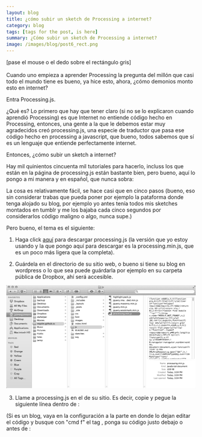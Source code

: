 ```yaml
---
layout: blog
title: ¿cómo subir un sketch de Processing a internet?
category: blog
tags: [tags for the post, is here]  
summary: ¿Cómo subir un sketch de Processing a internet? 
image: /images/blog/post6_rect.png
---
```


[pase el mouse o el dedo sobre el rectángulo gris]
<br>
<canvas width="300" height="300" data-processing-sources="/sketches/rect.pde"> </canvas>
<br>
Cuando uno empieza a aprender Processing la pregunta del millón que casi todo el mundo tiene es bueno, ya hice esto, ahora, ¿cómo demonios monto esto en internet?

Entra Processing.js.

¿Qué es? Lo primero que hay que tener claro (si no se lo explicaron cuando aprendió Processing) es que Internet no entiende código hecho en Processing, entonces, una gente a la que le debemos estar muy agradecidos creó processing.js, una especie de traductor que pasa ese código hecho en processing a javascript, que bueno, todos sabemos que sí es un lenguaje que entiende perfectamente internet.  

Entonces, ¿cómo subir un sketch a internet?

Hay mil quinientos cincuenta mil tutoriales para hacerlo, incluss los que están en la página de processing.js están bastante bien, pero bueno, aquí lo pongo a mi manera y en español, que nunca sobra:

La cosa es relativamente fácil, se hace casi que en cinco pasos (bueno, eso sin considerar trabas que pueda poner por ejemplo la pataforma donde tenga alojado su blog, por ejemplo yo antes tenía todos mis sketches montados en tumblr y me los bajaba cada cinco segundos por considerarlos código maligno o algo, nunca supe.) 

Pero bueno, el tema es el siguiente:


1. Haga click [aquí](https://dl.dropboxusercontent.com/u/21566953/mqvlm/processing.min.js) para descargar processing.js (la versión que yo estoy usando y la que pongo aquí para descargar es la processing.min.js, que es un poco más ligera que la completa). 

2. Guárdela en el directorio de su sitio web, o bueno si tiene su blog en wordpress o lo que sea puede guárdarla por ejemplo en su carpeta pública de Dropbox, ahí será accesible. 

![Alt text](/images/blog/post1/Paso1.png "Guarde processing.js en su directorio")


3. Llame a processing.js en el <head> de su sitio. Es decir, copie y pegue la siguiente línea dentro de <head>:

 (Si es un blog, vaya en la configuración a la parte en donde lo dejan editar el código y busque con "cmd f" el tag <head>, ponga su código justo debajo o antes de </head>:







